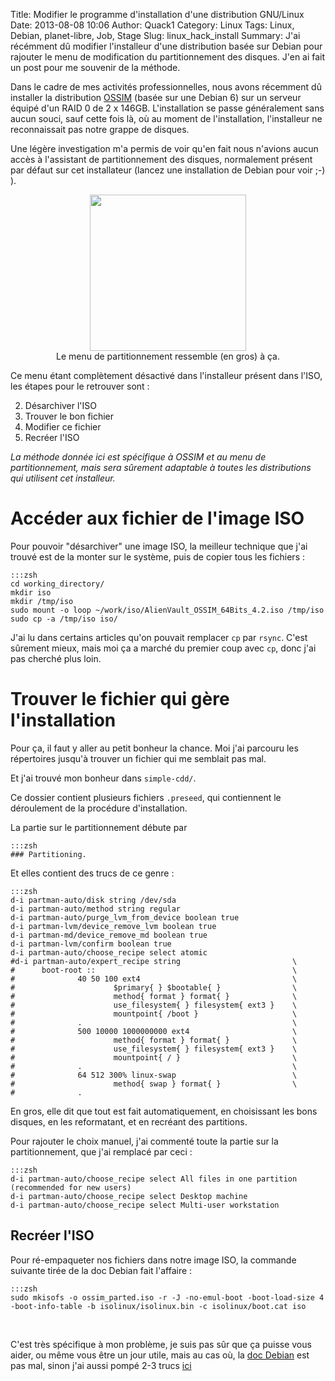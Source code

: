 Title: Modifier le programme d'installation d'une distribution GNU/Linux
Date: 2013-08-08 10:06
Author: Quack1
Category: Linux
Tags: Linux, Debian, planet-libre, Job, Stage
Slug: linux_hack_install
Summary: J'ai récémment dû modifier l'installeur d'une distribution basée sur Debian pour rajouter le menu de modification du partitionnement des disques. J'en ai fait un post pour me souvenir de la méthode.

Dans le cadre de mes activités professionnelles, nous avons récemment dû installer la distribution [OSSIM](http://www.alienvault.com/open-threat-exchange/projects) (basée sur une Debian 6) sur un serveur équipé d'un RAID 0 de 2 x 146GB. L'installation se passe généralement sans aucun souci, sauf cette fois là, où au moment de l'installation, l'installeur ne reconnaissait pas notre grappe de disques.

Une légère investigation m'a permis de voir qu'en fait nous n'avions aucun accès à l'assistant de partitionnement des disques, normalement présent par défaut sur cet installateur (lancez une installation de Debian pour voir ;-) ).

<div align=center><a href="https://picasaweb.google.com/lh/photo/ovE8cLFJGe5z-nBHDa3q6NMTjNZETYmyPJy0liipFm0?feat=embedwebsite"><img src="https://lh5.googleusercontent.com/-xJ7QVlTwPk4/UezkMPHI0PI/AAAAAAAAQ-I/uU7v_ZjXagk/s800/003.png" align="center" width="250" style=""/></a><br />Le menu de partitionnement ressemble (en gros) à ça.</div>

Ce menu étant complètement désactivé dans l'installeur présent dans l'ISO, les étapes pour le retrouver sont : 

2. Désarchiver l'ISO
3. Trouver le bon fichier
4. Modifier ce fichier
5. Recréer l'ISO

_La méthode donnée ici est spécifique à OSSIM et au menu de partitionnement, mais sera sûrement adaptable à toutes les distributions qui utilisent cet installeur._

# Accéder aux fichier de l'image ISO

Pour pouvoir "désarchiver" une image ISO, la meilleur technique que j'ai trouvé est de la monter sur le système, puis de copier tous les fichiers : 

	:::zsh
	cd working_directory/
	mkdir iso
	mkdir /tmp/iso
	sudo mount -o loop ~/work/iso/AlienVault_OSSIM_64Bits_4.2.iso /tmp/iso
	sudo cp -a /tmp/iso iso/

J'ai lu dans certains articles qu'on pouvait remplacer `cp` par `rsync`. C'est sûrement mieux, mais moi ça a marché du premier coup avec `cp`, donc j'ai pas cherché plus loin.

# Trouver le fichier qui gère l'installation

Pour ça, il faut y aller au petit bonheur la chance. Moi j'ai parcouru les répertoires jusqu'à trouver un fichier qui me semblait pas mal.

Et j'ai trouvé mon bonheur dans `simple-cdd/`. 

Ce dossier contient plusieurs fichiers `.preseed`, qui contiennent le déroulement de la procédure d'installation.

La partie sur le partitionnement débute par 

	:::zsh
	### Partitioning.

Et elles contient des trucs de ce genre : 

	:::zsh
	d-i partman-auto/disk string /dev/sda
	d-i partman-auto/method string regular
	d-i partman-auto/purge_lvm_from_device boolean true
	d-i partman-lvm/device_remove_lvm boolean true
	d-i partman-md/device_remove_md boolean true
	d-i partman-lvm/confirm boolean true
	d-i partman-auto/choose_recipe select atomic
	#d-i partman-auto/expert_recipe string                         \
	#      boot-root ::                                            \
	#              40 50 100 ext4                                  \
	#                      $primary{ } $bootable{ }                \
	#                      method{ format } format{ }              \
	#                      use_filesystem{ } filesystem{ ext3 }    \
	#                      mountpoint{ /boot }                     \
	#              .                                               \
	#              500 10000 1000000000 ext4                       \
	#                      method{ format } format{ }              \
	#                      use_filesystem{ } filesystem{ ext3 }    \
	#                      mountpoint{ / }                         \
	#              .                                               \
	#              64 512 300% linux-swap                          \
	#                      method{ swap } format{ }                \
	#              .

En gros, elle dit que tout est fait automatiquement, en choisissant les bons disques, en les reformatant, et en recréant des partitions.

Pour rajouter le choix manuel, j'ai commenté toute la partie sur la partitionnement, que j'ai remplacé par ceci : 

	:::zsh
	d-i partman-auto/choose_recipe select All files in one partition (recommended for new users)
	d-i partman-auto/choose_recipe select Desktop machine
	d-i partman-auto/choose_recipe select Multi-user workstation

## Recréer l'ISO

Pour ré-empaqueter nos fichiers dans notre image ISO, la commande suivante tirée de la doc Debian fait l'affaire : 

	:::zsh
	sudo mkisofs -o ossim_parted.iso -r -J -no-emul-boot -boot-load-size 4 -boot-info-table -b isolinux/isolinux.bin -c isolinux/boot.cat iso

&nbsp;

C'est très spécifique à mon problème, je suis pas sûr que ça puisse vous aider, ou même vous être un jour utile, mais au cas où, la [doc Debian](https://wiki.debian.org/DebianInstaller/Modify/CD "Debian Installer - Modify CD") est pas mal, sinon j'ai aussi pompé 2-3 trucs [ici](http://support.ironsystems.com/index.php?/Knowledgebase/Article/View/7/3/how-to-modify-debian-installer "How to modify Debian Installer")